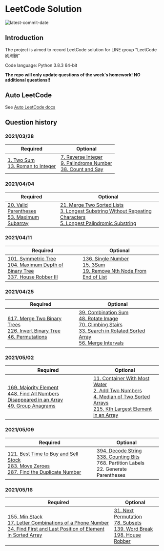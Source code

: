 # LeetCode Solution

![latest-commit-date](https://img.shields.io/badge/latest--commit--date-2021%2F04%2F11-brightgreen)

## Introduction

The project is aimed to record LeetCode solution for LINE group "LeetCode 刷刷鍋"

Code language: Python 3.8.3 64-bit

**The repo will only update questions of the week's homework! NO additional questions!!**

## Auto LeetCode

See [Auto LeetCode docs](AutoLeetCode.md)

## Question history

### 2021/03/28

| Required                                                                                               | Optional                                                                                                                                                                       |
|--------------------------------------------------------------------------------------------------------|--------------------------------------------------------------------------------------------------------------------------------------------------------------------------------|
| [1. Two Sum](1.%20Two%20Sum/README.md)<br>[13. Roman to Integer](13.%20Roman%20to%20Integer/README.md) | [7. Reverse Integer](7.%20Reverse%20Integer/README.md)<br>[9. Palindrome Number](9.%20Palindrome%20Number/README.md)<br>[38. Count and Say](38.%20Count%20and%20Say/README.md) |

### 2021/04/04

| Required                                                                                                                   | Optional                                                                                                                                                                                                                                                                                         |
|----------------------------------------------------------------------------------------------------------------------------|--------------------------------------------------------------------------------------------------------------------------------------------------------------------------------------------------------------------------------------------------------------------------------------------------|
| [20. Valid Parentheses](20.%20Valid%20Parentheses/README.md)<br>[53. Maximum Subarray](53.%20Maximum%20Subarray/README.md) | [21. Merge Two Sorted Lists](21.%20Merge%20Two%20Sorted%20Lists/README.md)<br>[3. Longest Substring Without Repeating Characters](3.%20Longest%20Substring%20Without%20Repeating%20Characters/README.md)<br>[5. Longest Palindromic Substring](5.%20Longest%20Palindromic%20Substring/README.md) |

### 2021/04/11

| Required                                                                                                                                                                                                                 | Optional                                                                                                                                                                                           |
|--------------------------------------------------------------------------------------------------------------------------------------------------------------------------------------------------------------------------|----------------------------------------------------------------------------------------------------------------------------------------------------------------------------------------------------|
| [101. Symmetric Tree](101.%20Symmetric%20Tree/README.md)<br>[104. Maximum Depth of Binary Tree](104.%20Maximum%20Depth%20of%20Binary%20Tree/README.md)<br>[337. House Robber III](337.%20House%20Robber%20III/README.md) | [136. Single Number](136.%20Single%20Number/README.md)<br>[15. 3Sum](15.%203Sum/README.md)<br>[19. Remove Nth Node From End of List](19.%20Remove%20Nth%20Node%20From%20End%20of%20List/README.md) |

### 2021/04/25

| Required                                                                                                                                                                                               | Optional                                                                                                                                                                                                                                                                                                                               |
|--------------------------------------------------------------------------------------------------------------------------------------------------------------------------------------------------------|----------------------------------------------------------------------------------------------------------------------------------------------------------------------------------------------------------------------------------------------------------------------------------------------------------------------------------------|
| [617. Merge Two Binary Trees](617.%20Merge%20Two%20Binary%20Trees/README.md)<br>[226. Invert Binary Tree](226.%20Invert%20Binary%20Tree/README.md)<br>[46. Permutations](46.%20Permutations/README.md) | [39. Combination Sum](39.%20Combination%20Sum/README.md)<br>[48. Rotate Image](48.%20Rotate%20Image/README.md)<br>[70. Climbing Stairs](70.%20Climbing%20Stairs/README.md)<br>[33. Search in Rotated Sorted Array](33.%20Search%20in%20Rotated%20Sorted%20Array/README.md)<br>[56. Merge Intervals](56.%20Merge%20Intervals/README.md) |

### 2021/05/02

| Required                                                                                                                                                                                                                                         | Optional                                                                                                                                                                                                                                                                                                                                   |
|--------------------------------------------------------------------------------------------------------------------------------------------------------------------------------------------------------------------------------------------------|--------------------------------------------------------------------------------------------------------------------------------------------------------------------------------------------------------------------------------------------------------------------------------------------------------------------------------------------|
| [169. Majority Element](169.%20Majority%20Element/README.md)<br>[448. Find All Numbers Disappeared in an Array](448.%20Find%20All%20Numbers%20Disappeared%20in%20an%20Array/README.md)<br>[49. Group Anagrams](49.%20Group%20Anagrams/README.md) | [11. Container With Most Water](11.%20Container%20With%20Most%20Water/README.md)<br>[2. Add Two Numbers](2.%20Add%20Two%20Numbers/README.md)<br>[4. Median of Two Sorted Arrays](4.%20Median%20of%20Two%20Sorted%20Arrays/README.md)<br>[215. Kth Largest Element in an Array](215.%20Kth%20Largest%20Element%20in%20an%20Array/README.md) |

### 2021/05/09

| Required                                                                                                                                                                                                                                         | Optional                                                                                                                                                              |
|--------------------------------------------------------------------------------------------------------------------------------------------------------------------------------------------------------------------------------------------------|-----------------------------------------------------------------------------------------------------------------------------------------------------------------------|
| [121. Best Time to Buy and Sell Stock](121.%20Best%20Time%20to%20Buy%20and%20Sell%20Stock/README.md)<br>[283. Move Zeroes](283.%20Move%20Zeroes/README.md)<br>[287. Find the Duplicate Number](287.%20Find%20the%20Duplicate%20Number/README.md) | [394. Decode String](394.%20Decode%20String/README.md)<br>[338. Counting Bits](338.%20Counting%20Bits/README.md)<br>768. Partition Labels<br>22. Generate Parentheses |

### 2021/05/16

| Required                                                                                                                                                                                                                                                                                                                   | Optional                                                                                                                                                                                                         |
|----------------------------------------------------------------------------------------------------------------------------------------------------------------------------------------------------------------------------------------------------------------------------------------------------------------------------|------------------------------------------------------------------------------------------------------------------------------------------------------------------------------------------------------------------|
| [155. Min Stack](155.%20Min%20Stack/README.md)<br>[17. Letter Combinations of a Phone Number](17.%20Letter%20Combinations%20of%20a%20Phone%20Number/README.md)<br>[34. Find First and Last Position of Element in Sorted Array](34.%20Find%20First%20and%20Last%20Position%20of%20Element%20in%20Sorted%20Array/README.md) | [31. Next Permutation](31.%20Next%20Permutation/README.md)<br>[78. Subsets](78.%20Subsets/README.md)<br>[139. Word Break](139.%20Word%20Break/README.md)<br>[198. House Robber](198.%20House%20Robber/README.md) |
